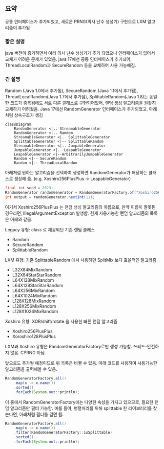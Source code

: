 ## 요약
공통 인터페이스가 추가되었고, 새로운 PRNG(의사 난수 생성기) 구현으로 LXM 알고리즘이 추가됨 

### 짧은 설명
java 버전이 증가하면서 여러 의사 난수 생성기가 추가 되었으나 인터페이스가 없어서 교체가 어려운 문제가 있었음.
java 17에선 공통 인터페이스가 추가되어, ThreadLocalRandom과 SecureRandom 등을 교체하여 사용 가능해짐.

### 긴 설명
Random (Java 1.0에서 추가됨), SecureRandom (Java 1.1에서 추가됨), ThreadLocalRandom(Java 1.7에서 추가됨), SplittableRandom(Java 1.8)는 동일한 코드가 중복됨에도 서로 다른 클래스로 구현되어있어, 랜덤 생성 알고리즘을 원활히 교체하기 어려웠음.
Java 17에선 RandomGenerator 인터페이스가 추가되었고, 아래처럼 상속구조가 생김
```mermaid
classDiagram
    RandomGenerator <|.. StreamableGenerator
    RandomGenerator <|.. Random
    StreamableGenerator <|.. SplittableGenerator
    SplittableGenerator <|-- SplittableRandom
    StreamableGenerator <|.. JumpableGenerator
    JumpableGenerator <|.. LeapableGenerator
    LeapableGenerator <|--ArbitrarilyJumpableGenerator
    Random <|-- SecureRandom
    Random <|-- ThreadLocalRandom
```
아래처럼 원하는 알고리즘을 선택하여 생성하면 RandomGenerator가 해당하는 클래스로 생성해 줌. (e.g. Xoshiro256PlusPlus -> LeapableGenerator)
``` java
final int seed = 2023;
RandomGenerator randomGenerator = RandomGeneratorFactory.of("Xoshiro256PlusPlus").create(seed);
int output = randomGenerator.nextInt(11);
```
여기서 Xoshiro256PlusPlus 는 랜덤 생성 알고리즘의 이름으로, 만약 이름이 잘못된 경우라면, IllegalArgumentException 발생함.
현재 사용가능한 랜덤 알고리즘의 목록은 아래와 같음.

Legacy 유형: class 로 제공되던 기존 랜덤 클래스
* Random
* SecureRandom
* SplittableRandom

LXM 유형: 기존 SplittableRandom 에서 사용하던 SplitMix 보다 효율적인 알고리즘
  * L32X64MixRandom
  * L32X64StarStarRandom
  * L64X128MixRandom
  * L64X128StarStarRandom
  * L64X256MixRandom
  * L64X1024MixRandom
  * L128X128MixRandom
  * L128X256MixRandom
  * L128X1024MixRandom 
   
Xoshiro 유형: XOR/shift/rotate 을 사용한 빠른 랜덤 알고리즘
* Xoshiro256PlusPlus
* Xoroshiro128PlusPlus

LXM과 Xoshiro 유형은 RandomGeneratorFactory로만 생성 가능함. 쓰레드-안전하지 않음. CPRNG 아님.

앞으로도 추가될 예정이므로 위 목록은 바뀔 수 있음. 아래 코드를 사용하여 사용가능한 알고리즘을 출력해볼 수 있음.

``` java
RandomGeneratorFactory.all()
    .map(x -> x.name())
    .sorted()
    .forEach(System.out::println);
```
이 중에서 RandomGeneratorFactory에는 다양한 속성을 가지고 있으므로, 필요한 랜덤 알고리즘만 필터 가능함.
예를 들어, 병렬처리를 위해 splittable 한 라이브러리를 찾는다면, 아래처럼 필터를 걸면 됨.
``` java
RandomGeneratorFactory.all()
    .map(x -> x.name())
    .filter(RandomGeneratorFactory::isSplittable)
    .sorted()
    .forEach(System.out::println);
```